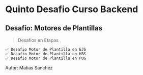 # Quinto Desafio Curso Backend

## Desafío: Motores de Plantillas

> Desafios en Etapas

```
✅ Desafio Motor de Plantilla en EJS
✅ Desafio Motor de Plantilla en HBS
✅ Desafio Motor de Plantilla en PUG

```

Autor: Matias Sanchez
